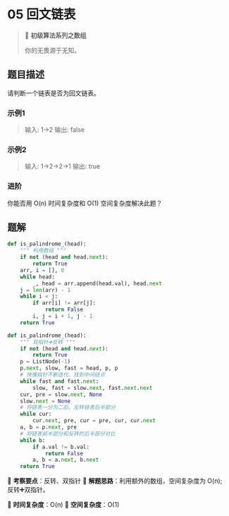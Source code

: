 # 05 回文链表

> 🌈 **初级算法系列之数组**
>
> 你的无畏源于无知。

## 题目描述

请判断一个链表是否为回文链表。

### 示例1

> 输入: 1->2
> 输出: false

### 示例2

> 输入: 1->2->2->1
> 输出: true

### 进阶

你能否用 O(n) 时间复杂度和 O(1) 空间复杂度解决此题？

## 题解

```python
def is_palindrome_(head):
    """ 利用数组 """
    if not (head and head.next):
        return True
    arr, i = [], 0
    while head:
        _, head = arr.append(head.val), head.next
    j = len(arr) - 1
    while i < j:
        if arr[i] != arr[j]:
            return False
        i, j = i + 1, j - 1
    return True
```

```python
def is_palindrome_(head):
    """ 双指针➕反转 """
    if not (head and head.next):
        return True
    p = ListNode(-1)
    p.next, slow, fast = head, p, p
    # 快慢指针不断迭代，找到中间结点
    while fast and fast.next:
        slow, fast = slow.next, fast.next.next
    cur, pre = slow.next, None
    slow.next = None
    # 将链表一分为二后，反转链表后半部分
    while cur:
        cur.next, pre, cur = pre, cur, cur.next
    a, b = p.next, pre
    # 将链表前半部分和反转的后半部分对比
    while b:
        if a.val != b.val:
            return False
        a, b = a.next, b.next
    return True
```

🍥 **考察要点**：反转、双指针
🍬 **解题思路**：利用额外的数组，空间复杂度为 O(n); 反转➕双指针。

🍉 **时间复杂度**：O(n)
🍭 **空间复杂度**：O(1)
